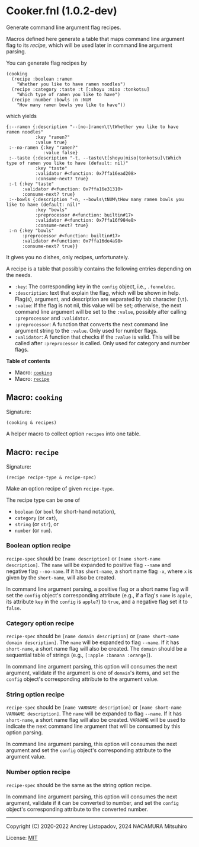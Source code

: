# Cooker.fnl (1.0.2-dev)

Generate command line argument flag recipes.

Macros defined here generate a table that maps command line argument flag
to its *recipe*, which will be used later in command line argument parsing.

You can generate flag recipes by

```fennel
(cooking
  (recipe :boolean :ramen
    "Whether you like to have ramen noodles")
  (recipe :category :taste :t [:shoyu :miso :tonkotsu]
    "Which type of ramen you like to have")
  (recipe :number :bowls :n :NUM
    "How many ramen bowls you like to have"))
```

which yields

```fennel
{:--ramen {:description "--[no-]ramen\t\tWhether you like to have ramen noodles"
           :key "ramen?"
           :value true}
 :--no-ramen {:key "ramen?"
              :value false}
 :--taste {:description "-t, --taste\t[shoyu|miso|tonkotsu]\tWhich type of ramen you like to have (default: nil)"
           :key "taste"
           :validator #<function: 0x7ffa16ead208>
           :consume-next? true}
 :-t {:key "taste"
      :validator #<function: 0x7ffa16e31310>
      :consume-next? true}
 :--bowls {:description "-n, --bowls\tNUM\tHow many ramen bowls you like to have (default: nil)"
           :key "bowls"
           :preprocessor #<function: builtin#17>
           :validator #<function: 0x7ffa16f984e8>
           :consume-next? true}
 :-n {:key "bowls"
      :preprocessor #<function: builtin#17>
      :validator #<function: 0x7ffa16de4a98>
      :consume-next? true}}
```

It gives you no dishes, only recipes, unfortunately.

A recipe is a table that possibly contains the following entries depending on the needs.

- `:key`: The corresponding key in the `config` object, i.e., `.fenneldoc`.
- `:description`: text that explain the flag, which will be shown in help. Flag(s),
  argument, and description are separated by tab character (`\t`).
- `:value`: If the flag is not nil, this value will be set; otherwise, the next command
  line argument will be set to the `:value`, possibly after calling `:preprocessor`
  and `:validator`.
- `:preprocessor`: A function that converts the next command line argument string to
  the `:value`. Only used for number flags.
- `:validator`: A function that checks if the `:value` is valid. This will be called
  after `:preprocessor` is called. Only used for category and number flags.

**Table of contents**

- Macro: [`cooking`](#macro-cooking)
- Macro: [`recipe`](#macro-recipe)

## Macro: `cooking`

Signature:

```
(cooking & recipes)
```

A helper macro to collect option `recipes` into one table.

## Macro: `recipe`

Signature:

```
(recipe recipe-type & recipe-spec)
```

Make an option recipe of given `recipe-type`.

The recipe type can be one of

* `boolean` (or `bool` for short-hand notation),
* `category` (or `cat`),
* `string` (or `str`), or
* `number` (or `num`).

### Boolean option recipe

`recipe-spec` should be `[name description]` or `[name short-name description]`.
The `name` will be expanded to positive flag `--name` and negative flag
`--no-name`. If it has `short-name`, a short name flag `-x`, where `x` is given
by the `short-name`, will also be created.

In command line argument parsing, a positive flag or a short name flag will
set the `config` object's corresponding attribute (e.g., if a flag's `name` is
`apple`, its attribute `key` in the `config` is `apple?`) to `true`, and a negative
flag set it to `false`.

### Category option recipe

`recipe-spec` should be `[name domain description]` or `[name short-name domain
description]`. The `name` will be expanded to flag `--name`. If it has
`short-name`, a short name flag will also be created.
The `domain` should be a sequential table of strings (e.g., `[:apple :banana
:orange]`).

In command line argument parsing, this option will consumes the next
argument, validate if the argument is one of `domain`'s items, and set the
`config` object's corresponding attribute to the argument value.

### String option recipe

`recipe-spec` should be `[name VARNAME description]` or `[name short-name VARNAME
description]`. The `name` will be expanded to flag `--name`. If it has `short-name`,
a short name flag will also be created. `VARNAME` will be used to indicate the next
command line argument that will be consumed by this option parsing.

In command line argument parsing, this option will consumes the next
argument and set the `config` object's corresponding attribute to the argument
value.

### Number option recipe

`recipe-spec` should be the same as the string option recipe.

In command line argument parsing, this option will consumes the next
argument, validate if it can be converted to number, and set the `config`
object's corresponding attribute to the converted number.

---

Copyright (C) 2020-2022 Andrey Listopadov, 2024 NACAMURA Mitsuhiro

License: [MIT](https://git.sr.ht/~m15a/fnldoc/tree/main/item/LICENSE)

<!-- Generated with Fnldoc 1.0.2-dev
     https://sr.ht/~m15a/fnldoc/ -->
